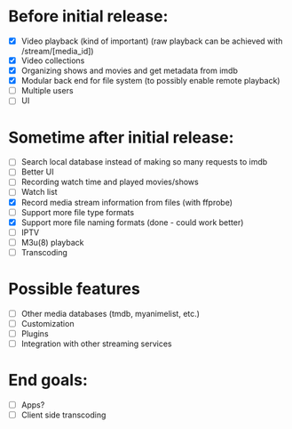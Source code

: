 # Before initial release:
- [x] Video playback (kind of important) (raw playback can be achieved with /stream/[media_id])
- [x] Video collections
- [x] Organizing shows and movies and get metadata from imdb
- [x] Modular back end for file system (to possibly enable remote playback)
- [ ] Multiple users
- [ ] UI

# Sometime after initial release:
- [ ] Search local database instead of making so many requests to imdb
- [ ] Better UI
- [ ] Recording watch time and played movies/shows
- [ ] Watch list
- [x] Record media stream information from files (with ffprobe)
- [ ] Support more file type formats
- [x] Support more file naming formats (done - could work better)
- [ ] IPTV
- [ ] M3u(8) playback
- [ ] Transcoding

# Possible features
- [ ] Other media databases (tmdb, myanimelist, etc.)
- [ ] Customization
- [ ] Plugins
- [ ] Integration with other streaming services

# End goals:
- [ ] Apps?
- [ ] Client side transcoding